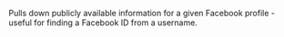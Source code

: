 Pulls down publicly available information for a given Facebook profile - useful for finding a Facebook ID from a username.
